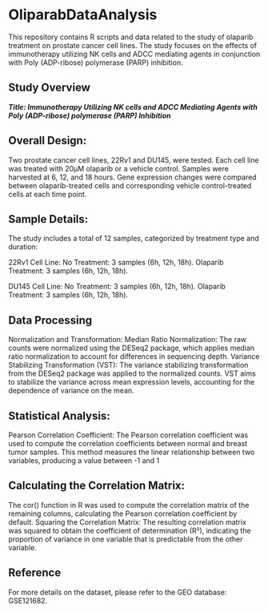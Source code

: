 # OliparabDataAnalysis

This repository contains R scripts and data related to the study of olaparib treatment on prostate cancer cell lines. The study focuses on the effects of immunotherapy utilizing NK cells and ADCC mediating agents in conjunction with Poly (ADP-ribose) polymerase (PARP) inhibition.

## Study Overview
***Title: Immunotherapy Utilizing NK cells and ADCC Mediating Agents with Poly (ADP-ribose) polymerase (PARP) Inhibition***
## Overall Design:
Two prostate cancer cell lines, 22Rv1 and DU145, were tested. Each cell line was treated with 20µM olaparib or a vehicle control. Samples were harvested at 6, 12, and 18 hours. Gene expression changes were compared between olaparib-treated cells and corresponding vehicle control-treated cells at each time point.

## Sample Details:
The study includes a total of 12 samples, categorized by treatment type and duration:

22Rv1 Cell Line:
No Treatment: 3 samples (6h, 12h, 18h).
Olaparib Treatment: 3 samples (6h, 12h, 18h).

DU145 Cell Line:
No Treatment: 3 samples (6h, 12h, 18h).
Olaparib Treatment: 3 samples (6h, 12h, 18h).

## Data Processing
Normalization and Transformation:
Median Ratio Normalization:
The raw counts were normalized using the DESeq2 package, which applies median ratio normalization to account for differences in sequencing depth.
Variance Stabilizing Transformation (VST):
The variance stabilizing transformation from the DESeq2 package was applied to the normalized counts. VST aims to stabilize the variance across mean expression levels, accounting for the dependence of variance on the mean.

## Statistical Analysis:
Pearson Correlation Coefficient:
The Pearson correlation coefficient was used to compute the correlation coefficients between normal and breast tumor samples. This method measures the linear relationship between two variables, producing a value between -1 and 1

## Calculating the Correlation Matrix:
The cor() function in R was used to compute the correlation matrix of the remaining columns, calculating the Pearson correlation coefficient by default.
Squaring the Correlation Matrix:
The resulting correlation matrix was squared to obtain the coefficient of determination (R²), indicating the proportion of variance in one variable that is predictable from the other variable.

## Reference
For more details on the dataset, please refer to the GEO database: GSE121682.
